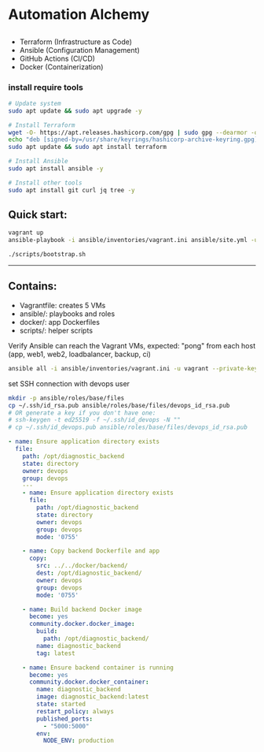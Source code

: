 # Automation Alchemy

## 

- Terraform (Infrastructure as Code)
- Ansible (Configuration Management)
- GitHub Actions (CI/CD)
- Docker (Containerization)

### install require tools

```bash
# Update system
sudo apt update && sudo apt upgrade -y

# Install Terraform
wget -O- https://apt.releases.hashicorp.com/gpg | sudo gpg --dearmor -o /usr/share/keyrings/hashicorp-archive-keyring.gpg
echo "deb [signed-by=/usr/share/keyrings/hashicorp-archive-keyring.gpg] https://apt.releases.hashicorp.com $(lsb_release -cs) main" | sudo tee /etc/apt/sources.list.d/hashicorp.list
sudo apt update && sudo apt install terraform

# Install Ansible
sudo apt install ansible -y

# Install other tools
sudo apt install git curl jq tree -y
```



## Quick start:
```bash
vagrant up
ansible-playbook -i ansible/inventories/vagrant.ini ansible/site.yml -u vagrant --private-key ~/.vagrant.d/insecure_private_key

./scripts/bootstrap.sh
```

---

## Contains:
- Vagrantfile: creates 5 VMs
- ansible/: playbooks and roles
- docker/: app Dockerfiles
- scripts/: helper scripts


Verify Ansible can reach the Vagrant VMs, expected: "pong" from each host (app, web1, web2, loadbalancer, backup, ci)
```bash
ansible all -i ansible/inventories/vagrant.ini -u vagrant --private-key ~/.vagrant.d/insecure_private_key -m ping
```

set SSH connection with devops user
```bash
mkdir -p ansible/roles/base/files
cp ~/.ssh/id_rsa.pub ansible/roles/base/files/devops_id_rsa.pub
# OR generate a key if you don't have one:
# ssh-keygen -t ed25519 -f ~/.ssh/id_devops -N ""
# cp ~/.ssh/id_devops.pub ansible/roles/base/files/devops_id_rsa.pub
```

```yml
- name: Ensure application directory exists
  file:
    path: /opt/diagnostic_backend
    state: directory
    owner: devops
    group: devops
    ---
    - name: Ensure application directory exists
      file:
        path: /opt/diagnostic_backend
        state: directory
        owner: devops
        group: devops
        mode: '0755'

    - name: Copy backend Dockerfile and app
      copy:
        src: ../../docker/backend/
        dest: /opt/diagnostic_backend/
        owner: devops
        group: devops
        mode: '0755'

    - name: Build backend Docker image
      become: yes
      community.docker.docker_image:
        build:
          path: /opt/diagnostic_backend/
        name: diagnostic_backend
        tag: latest

    - name: Ensure backend container is running
      become: yes
      community.docker.docker_container:
        name: diagnostic_backend
        image: diagnostic_backend:latest
        state: started
        restart_policy: always
        published_ports:
          - "5000:5000"
        env:
          NODE_ENV: production
```